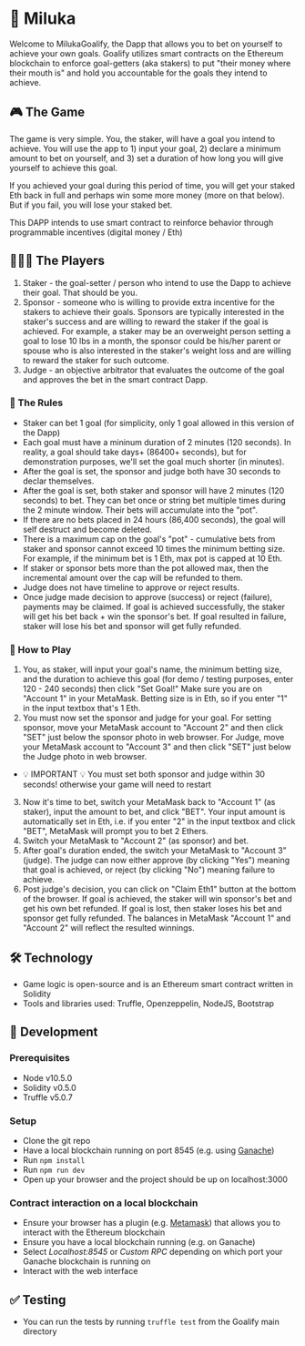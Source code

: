 # :star2: Miluka

 Welcome to MilukaGoalify, the Dapp that allows you to bet on yourself to achieve your own goals. Goalify utilizes smart contracts on the Ethereum blockchain to enforce goal-getters (aka stakers) to put "their money where their mouth is" and hold you accountable for the goals they intend to achieve. 
 
 ## 🎮 The Game

The game is very simple. You, the staker, will have a goal you intend to achieve. You will use the app to 1) input your goal, 2) declare a minimum amount to bet on yourself, and 3) set a duration of how long you will give yourself to achieve this goal. 

If you achieved your goal during this period of time, you will get your staked Eth back in full and perhaps win some more money (more on that below). But if you fail, you will lose your staked bet. 

This DAPP intends to use smart contract to reinforce behavior through programmable incentives (digital money / Eth)

## 👩🏻‍💻 The Players

1. Staker - the goal-setter / person who intend to use the Dapp to achieve their goal. That should be you.
2. Sponsor - someone who is willing to provide extra incentive for the stakers to achieve their goals. Sponsors are typically interested in the staker's success and are willing to reward the staker if the goal is achieved. For example, a staker may be an overweight person setting a goal to lose 10 lbs in a month, the sponsor could be his/her parent or spouse who is also interested in the staker's weight loss and are willing to reward the staker for such outcome.
3. Judge - an objective arbitrator that evaluates the outcome of the goal and approves the bet in the smart contract Dapp.

### 📜 The Rules

- Staker can bet 1 goal (for simplicity, only 1 goal allowed in this version of the Dapp)
- Each goal must have a mininum duration of 2 minutes (120 seconds). In reality, a goal should take days+ (86400+ seconds), but for demonstration purposes, we'll set the goal much shorter (in minutes).
- After the goal is set, the sponsor and judge both have 30 seconds to declar themselves. 
- After the goal is set, both staker and sponsor will have 2 minutes (120 seconds) to bet. They can bet once or string bet multiple times during the 2 minute window. Their bets will accumulate into the "pot".
- If there are no bets placed in 24 hours (86,400 seconds), the goal will self destruct and become deleted.
- There is a maximum cap on the goal's "pot" - cumulative bets from staker and sponsor cannot exceed 10 times the minimum betting size. For example, if the minimum bet is 1 Eth, max pot is capped at 10 Eth.
- If staker or sponsor bets more than the pot allowed max, then the incremental amount over the cap will be refunded to them.
- Judge does not have timeline to approve or reject results.
- Once judge made decision to approve (success) or reject (failure), payments may be claimed. If goal is achieved successfully, the staker will get his bet back + win the sponsor's bet. If goal resulted in failure, staker will lose his bet and sponsor will get fully refunded.

### 📖 How to Play

1. You, as staker, will input your goal's name, the minimum betting size, and the duration to achieve this goal (for demo / testing purposes, enter 120 - 240 seconds) then click "Set Goal!" Make sure you are on "Account 1" in your MetaMask. Betting size is in Eth, so if you enter "1" in the input textbox that's 1 Eth.
2. You must now set the sponsor and judge for your goal. For setting sponsor, move your MetaMask account to "Account 2" and then click "SET" just below the sponsor photo in web browser. For Judge, move your MetaMask account to "Account 3" and then click "SET" just below the Judge photo in web browser.
- 💡 IMPORTANT 💡 You must set both sponsor and judge within 30 seconds! otherwise your game will need to restart
3. Now it's time to bet, switch your MetaMask back to "Account 1" (as staker), input the amount to bet, and click "BET". Your input amount is automatically set in Eth, i.e. if you enter "2" in the input textbox and click "BET", MetaMask will prompt you to bet 2 Ethers.
4. Switch your MetaMask to "Account 2" (as sponsor) and bet. 
5. After goal's duration ended, the switch your MetaMask to "Account 3" (judge). The judge can now either approve (by clicking "Yes") meaning that goal is achieved, or reject (by clicking "No") meaning failure to achieve.
6. Post judge's decision, you can click on "Claim Eth1" button at the bottom of the browser. If goal is achieved, the staker will win sponsor's bet and get his own bet refunded. If goal is lost, then staker loses his bet and sponsor get fully refunded. The balances in MetaMask "Account 1" and "Account 2" will reflect the resulted winnings.

## 🛠 Technology
- Game logic is open-source and is an Ethereum smart contract written in Solidity
- Tools and libraries used: Truffle, Openzeppelin, NodeJS, Bootstrap

## 🚀‍ Development

### Prerequisites
- Node v10.5.0
- Solidity v0.5.0
- Truffle v5.0.7

### Setup
- Clone the git repo  
- Have a local blockchain running on port 8545 (e.g. using [Ganache](https://www.trufflesuite.com/ganache))
- Run `npm install`
- Run `npm run dev`
- Open up your browser and the project should be up on localhost:3000

### Contract interaction on a local blockchain
- Ensure your browser has a plugin (e.g. [Metamask](https://metamask.io/)) that allows you to interact with the Ethereum blockchain
- Ensure you have a local blockchain running (e.g. on Ganache)
- Select *Localhost:8545* or *Custom RPC* depending on which port your Ganache blockchain is running on
- Interact with the web interface

## ✅ Testing
- You can run the tests by running `truffle test` from the Goalify main directory


